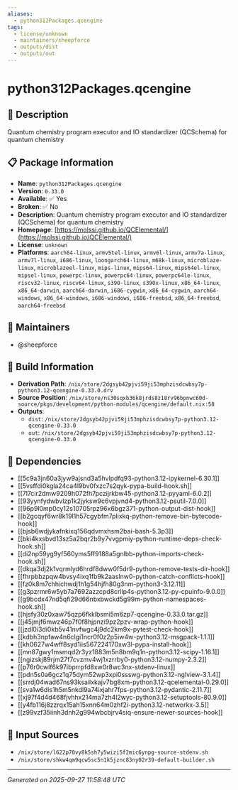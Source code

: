```yaml
---
aliases:
  - python312Packages.qcengine
tags:
  - license/unknown
  - maintainers/sheepforce
  - outputs/dist
  - outputs/out
---
```


# python312Packages.qcengine

## 📝 Description

Quantum chemistry program executor and IO standardizer (QCSchema) for quantum chemistry

## 📋 Package Information

- **Name**: `python312Packages.qcengine`
- **Version**: `0.33.0`
- **Available**: ✅ Yes
- **Broken**: ✅ No
- **Description**: Quantum chemistry program executor and IO standardizer (QCSchema) for quantum chemistry
- **Homepage**: [https://molssi.github.io/QCElemental/](https://molssi.github.io/QCElemental/)
- **License**: `unknown`
- **Platforms**: `aarch64-linux`, `armv5tel-linux`, `armv6l-linux`, `armv7a-linux`, `armv7l-linux`, `i686-linux`, `loongarch64-linux`, `m68k-linux`, `microblaze-linux`, `microblazeel-linux`, `mips-linux`, `mips64-linux`, `mips64el-linux`, `mipsel-linux`, `powerpc-linux`, `powerpc64-linux`, `powerpc64le-linux`, `riscv32-linux`, `riscv64-linux`, `s390-linux`, `s390x-linux`, `x86_64-linux`, `x86_64-darwin`, `aarch64-darwin`, `i686-cygwin`, `x86_64-cygwin`, `aarch64-windows`, `x86_64-windows`, `i686-windows`, `i686-freebsd`, `x86_64-freebsd`, `aarch64-freebsd`
## 👥 Maintainers

- @sheepforce


## 🔧 Build Information

- **Derivation Path**: `/nix/store/2dgsyb42pjvi59ji53mphzisdcwbsy7p-python3.12-qcengine-0.33.0.drv`
- **Source Position**: `/nix/store/ns30sqxb36k8jrds8z18rv96bpnwc60d-source/pkgs/development/python-modules/qcengine/default.nix:58`
- **Outputs**:
  - `dist`:  `/nix/store/2dgsyb42pjvi59ji53mphzisdcwbsy7p-python3.12-qcengine-0.33.0`
  - `out`:  `/nix/store/2dgsyb42pjvi59ji53mphzisdcwbsy7p-python3.12-qcengine-0.33.0`

## 🔗 Dependencies

- [[5c9a3jn60a3jyw9ajsnd3a5hvlpdfq93-python3.12-ipykernel-6.30.1]]
- [[5vsffdi0kgla24ca4l9bv0fxzc7s2qyk-pypa-build-hook.sh]]
- [[7l7cir2dmw9209h072fh7pczijrkbw45-python3.12-pyyaml-6.0.2]]
- [[93yynfydwbvlzp1k2jyksw9c6vpjvnd4-python3.12-psutil-7.0.0]]
- [[96p9l0mp0cy12s10705rpz96x6bgz371-python-output-dist-hook]]
- [[b2gcqyf6wr8k19l1h57cgybfm7plixkq-python-remove-bin-bytecode-hook]]
- [[bjsb6wdjykafnkixq156qdvmxhsm2bai-bash-5.3p3]]
- [[bki4kxsbvd13sz5a2bqr2b9y7vvgpmiy-python-runtime-deps-check-hook.sh]]
- [[di2np59yg9yf560yms5ff9188a5gnlbb-python-imports-check-hook.sh]]
- [[dkqa3dj2k1vqrmlyd6hrdf8dww0f5dr9-python-remove-tests-dir-hook]]
- [[fhrpbbzpqw4bvsy4ixq1fb9k2aaslnw0-python-catch-conflicts-hook]]
- [[fz0k8m7chhichwdj1h1g54hjfh80g3nm-python3-3.12.11]]
- [[g3pzrmr6w5yb7a7692azzcpd8crllp4s-python3.12-py-cpuinfo-9.0.0]]
- [[g9bcdx47nd5qfi29d66nbxbwckd5g99m-python-namespaces-hook.sh]]
- [[hjsfy30z0xaw75qzp6fkklbsmi5m6zp7-qcengine-0.33.0.tar.gz]]
- [[j45jmjf6mwz46p7f0f8hjpnzi9pz2pzv-wrap-python-hook]]
- [[jzdl0i3di0kb5v41nvfwgc4j9dc2km9x-pytest-check-hook]]
- [[kdbh3npfaw4n6clgi1ncr0f0z2p5iw4w-python3.12-msgpack-1.1.1]]
- [[kh0627w4wff8syd1iis567224170xw3l-pypa-install-hook]]
- [[mn87gwy1msmqd2r3yz1883m5n8bm9q1n-python3.12-scipy-1.16.1]]
- [[ngizskj89rjm27f7cvzmv4wj1xzrrby0-python3.12-numpy-2.3.2]]
- [[p76r0cwlf6k97ibprrpfd8xw0r8wc3nx-stdenv-linux]]
- [[pdn5s0a6gcz1q75dym52wp3xpi0ssswg-python3.12-nglview-3.1.4]]
- [[srrdj04wad67ns93ksailxkajv7bg8xm-python3.12-qcelemental-0.29.0]]
- [[sva1w6dis1h5m5nkdl9a74ixjahr7fps-python3.12-pydantic-2.11.7]]
- [[xj97f4d4d468fjvhhx214ma7zh4l2wyc-python3.12-setuptools-80.9.0]]
- [[y4fb116j8zzrqx15ah15xnn64m0zhf2i-python3.12-networkx-3.5]]
- [[z99vzf35iinh3dnh2g994wbcbjrv4siq-ensure-newer-sources-hook]]

## 📁 Input Sources

- `/nix/store/l622p70vy8k5sh7y5wizi5f2mic6ynpg-source-stdenv.sh`
- `/nix/store/shkw4qm9qcw5sc5n1k5jznc83ny02r39-default-builder.sh`

---
*Generated on 2025-09-27 11:58:48 UTC*
